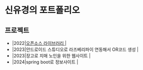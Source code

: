 # 신유경의 포트폴리오

## 프로젝트
- |2022|[오픈소스 라이브러리                                   ](https://github.com/shinilwoo)|
- |2023|안드로이드 스튜디오로 라즈베리파이 연동해서 OR코드 생성 |
- |2023|장고로 치매 노인을 위한 웹사이트                       |
- |2024|spring boot로 정보사이트                               |

